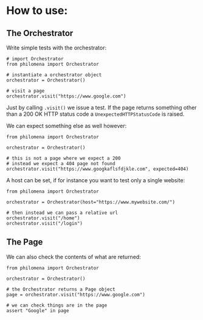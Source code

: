 # How to use:

The Orchestrator
----------------

Write simple tests with the orchestrator:
```
# import Orchestrator
from philomena import Orchestrator

# instantiate a orchestrator object
orchestrator = Orchestrator()

# visit a page
orchestrator.visit("https://www.google.com")
```

Just by calling `.visit()` we issue a test. If the page returns something
other than a 200 OK HTTP status code a `UnexpectedHTTPStatusCode` is raised.

We can expect something else as well however:
```
from philomena import Orchestrator

orchestrator = Orchestrator()

# this is not a page where we expect a 200
# instead we expect a 404 page not found
orchestrator.visit("https://www.googkaflsfdjkle.com", expected=404)
```

A host can be set, if for instance you want to test only a single website:
```
from philomena import Orchestrator

orchestrator = Orchestrator(host="https://www.mywebsite.com/")

# then instead we can pass a relative url
orchestrator.visit("/home")
orchestrator.visit("/login")
```

The Page
--------

We can also check the contents of what are returned:
```
from philomena import Orchestrator

orchestrator = Orchestrator()

# the Orchestrator returns a Page object
page = orchestrator.visit("https://www.google.com")

# we can check things are in the page
assert "Google" in page
```
